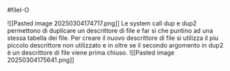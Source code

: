 #fileI-O 

![[Pasted image 20250304174717.png]]
Le system call dup e dup2 permettono di duplicare un descrittore di file e far si che puntino ad una stessa tabella dei file.
Per creare il nuovo descrittore di file si utilizza il piu piccolo descrittore non utilizzato e in oltre se il secondo argomento in dup2 è un descrittore di file viene prima chiuso.
![[Pasted image 20250304175641.png]]

